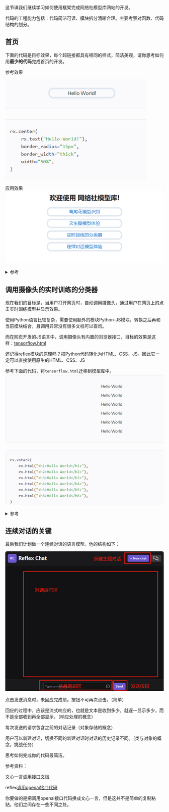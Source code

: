 这节课我们继续学习如何使用框架完成网络社模型库网站的开发。

代码的工程能力包括：代码简洁可读、模块拆分清晰合理。主要考察对函数、代码结构的划分。

## 首页

下面的代码是目标效果，每个超链接都具有相同的样式，简洁美观，请你思考如何用**最少的代码**完成首页的开发。

参考效果

![1715915757820](image/提升代码工程能力/1715915757820.png)

应用效果
![1715915606264](image/提升代码工程能力/1715915606264.png)


<details>

<summary>参考</summary>

```python title="my_app_name\my_app_name\index_page.py"
import reflex as rx


def links(text, href):
    return rx.center(
        rx.link(text, href=href),
        border_radius="15px",
        border_width="thick",
        width="100%",
    )

def index() -> rx.Component:
    return rx.center(
        (
            rx.vstack(
                rx.heading("欢迎使用 网络社模型库!",padding="10px"),
                links("鸢尾花模型识别", href="/knn"),
                links("文生图模型体验", href="/aiimg"),
                links("实时训练的分类器", href="/knntrain"),
                links("连续对话模型体验", href="/chat"),
            ),
        ),
    )

```
</details>

## 调用摄像头的实时训练的分类器

现在我们的目标是，当用户打开网页时，自动调用摄像头，通过用户在网页上的点击实时训练模型并显示效果。

使用Python语言比较复杂，需要使用额外的模块Python-JS模块，转换之后再和当前模块结合，且调用异常没有很多文档可以查询。

而在网页开发的JS语言中，调用摄像头有内置的浏览器接口，目标的效果是这样：[tensorflow.html](https://xde-webclub.github.io/tensorflow.html)

还记得reflex模块的原理吗？把Python代码转化为HTML、CSS、JS。因此它一定可以直接使用原生的HTML、CSS、JS

参考下面的代码，将`tensorflow.html`迁移到模型库中。
![1715917770916](image/提升代码工程能力/1715917770916.png)

<details>

<summary>参考</summary>

```python title="my_app_name\my_app_name\knntrain_page.py"
import reflex as rx


def knntrain():
    return rx.html('''<html><head>
    <!-- Load the latest version of TensorFlow.js -->
    <script src="https://cdn.jsdelivr.net/npm/@tensorflow/tfjs"></script>
    <script src="https://cdn.jsdelivr.net/npm/@tensorflow-models/mobilenet"></script>
    <script src="https://cdn.jsdelivr.net/npm/@tensorflow-models/knn-classifier"></script>
</head>

<body>
    <div style="margin: 0 auto; text-align: center;">
        <div id="console"></div>
        <!-- Add an image that we will use to test -->
        <video style="margin: 0 auto; text-align: center;" autoplay="" playsinline="" muted="" id="webcam" width="224" height="224"></video>
        <br>
        <button id="class-a">Add A</button>
        <button id="class-b">Add B</button>
        <button id="class-c">Add C</button>

        <!-- Load index.js after the content of the page -->
        <p>一个实时的调用摄像头的KNN分类器</p>
        <p>请在联网环境下用先进的浏览器打开</p>
        <p>1.等待模型加载（加载完成后会提示使用摄像头）</p>
        <p>2.点击Add A则获取当前摄像头截图加入A训练集</p>
        <p>3.以此类推</p>
        <p>4.观察屏幕输出的预测结果</p>
        <p>底层由tensorflow编写</p>
    </div>
    <script>
        const classifier = knnClassifier.create();
        const webcamElement = document.getElementById('webcam');

        async function app() {
            console.log('Loading mobilenet..');

            // Load the model.
            net = await mobilenet.load();
            console.log('Successfully loaded model');

            // Create an object from Tensorflow.js data API which could capture image
            // from the web camera as Tensor.
            const webcam = await tf.data.webcam(webcamElement);

            // Reads an image from the webcam and associates it with a specific class
            // index.
            const addExample = async classId => {
                // Capture an image from the web camera.
                const img = await webcam.capture();

                // Get the intermediate activation of MobileNet 'conv_preds' and pass that
                // to the KNN classifier.
                const activation = net.infer(img, true);

                // Pass the intermediate activation to the classifier.
                classifier.addExample(activation, classId);

                // Dispose the tensor to release the memory.
                img.dispose();
            };

            // When clicking a button, add an example for that class.
            document.getElementById('class-a').addEventListener('click', () => addExample(0));
            document.getElementById('class-b').addEventListener('click', () => addExample(1));
            document.getElementById('class-c').addEventListener('click', () => addExample(2));

            while (true) {
                if (classifier.getNumClasses() > 0) {
                    const img = await webcam.capture();

                    // Get the activation from mobilenet from the webcam.
                    const activation = net.infer(img, 'conv_preds');
                    // Get the most likely class and confidence from the classifier module.
                    const result = await classifier.predictClass(activation);

                    const classes = ['A', 'B', 'C'];
                    document.getElementById('console').innerText = `
    prediction: ${classes[result.label]}\n
    probability: ${result.confidences[result.label]}
    `;

                    // Dispose the tensor to release the memory.
                    img.dispose();
                }

                await tf.nextFrame();
            }
        }

        app();
    </script>


</body></html>

''')

```
</details>

## 连续对话的关键

最后我们计划做一个连续对话的语言模型。他的结构如下：

![1715918029185](image/提升代码工程能力/1715918029185.png)

点击发送消息时，未回应完成前。按钮不可再次点击。（简单）

回应的过程中，应该是流式响应的，也就是文本是收到多少，就逐一显示多少，而不是全部收到再全部显示。（响应处理的概念）

每次发送的请求包含之前的对话记录（对象存储的概念）

用户可以新建对话，切换不同的新建对话时对话的历史记录不同。（类与对象的概念，挑战任务）

思考如何完成你的代码最简洁。

参考资料：

文心一言[调用接口文档](https://cloud.baidu.com/doc/WENXINWORKSHOP/s/clntwmv7t)

reflex[调用openai接口代码](https://github.com/reflex-dev/reflex-chat)


你要做的是把调用openai接口代码换成文心一言，但是这并不是简单的复制粘贴，他们之间存在一些不同之处。
